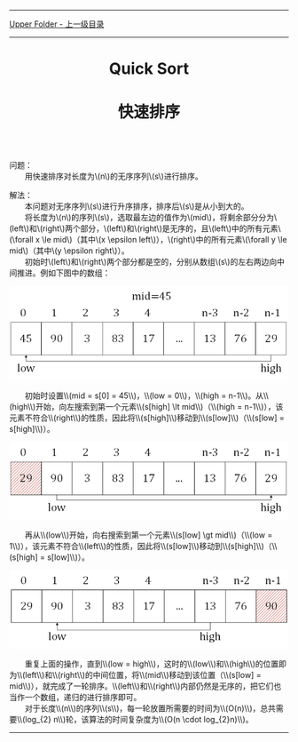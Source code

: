 <script type="text/javascript" async src="//cdn.bootcss.com/mathjax/2.7.0/MathJax.js?config=TeX-AMS-MML_HTMLorMML"></script>
<script type="text/javascript" async src="https://cdnjs.cloudflare.com/ajax/libs/mathjax/2.7.1/MathJax.js?config=TeX-MML-AM_CHTML"></script>


--------
[Upper Folder - 上一级目录](../)


--------
<h1 align="center"> Quick Sort </h1>
<h1 align="center"> 快速排序 </h1>

<br>
<br>

问题： <br>
&emsp;&emsp;用快速排序对长度为\\(n\\)的无序序列\\(s\\)进行排序。 <br>

解法： <br>
&emsp;&emsp;本问题对无序序列\\(s\\)进行升序排序，排序后\\(s\\)是从小到大的。 <br>
&emsp;&emsp;将长度为\\(n\\)的序列\\(s\\)，选取最左边的值作为\\(mid\\)，将剩余部分分为\\(left\\)和\\(right\\)两个部分，\\(left\\)和\\(right\\)是无序的，且\\(left\\)中的所有元素\\(\forall x \le mid\\)（其中\\(x \epsilon left\\)），\\(right\\)中的所有元素\\(\forall y \le mid\\)（其中\\(y \epsilon right\\)）。 <br>
&emsp;&emsp;初始时\\(left\\)和\\(right\\)两个部分都是空的，分别从数组\\(s\\)的左右两边向中间推进。例如下图中的数组： <br>
<p align="center"><img src="../res/QuickSort1.png" /></p>
&emsp;&emsp;初始时设置\\(mid = s[0] = 45\\)，\\(low = 0\\)，\\(high = n-1\\)。从\\(high\\)开始，向左搜索到第一个元素\\(s[high] \lt mid\\)（\\(high = n-1\\)），该元素不符合\\(right\\)的性质，因此将\\(s[high]\\)移动到\\(s[low]\\)（\\(s[low] = s[high]\\)）。 <br>
<p align="center"><img src="../res/QuickSort2.png" /></p>
&emsp;&emsp;再从\\(low\\)开始，向右搜索到第一个元素\\(s[low] \gt mid\\)（\\(low = 1\\)），该元素不符合\\(left\\)的性质，因此将\\(s[low]\\)移动到\\(s[high]\\)（\\(s[high] = s[low]\\)）。 <br>
<p align="center"><img src="../res/QuickSort3.png" /></p>
&emsp;&emsp;重复上面的操作，直到\\(low = high\\)，这时的\\(low\\)和\\(high\\)的位置即为\\(left\\)和\\(right\\)的中间位置，将\\(mid\\)移动到该位置（\\(s[low] = mid\\)），就完成了一轮排序。\\(left\\)和\\(right\\)内部仍然是无序的，把它们也当作一个数组，递归的进行排序即可。 <br>
&emsp;&emsp;对于长度\\(n\\)的序列\\(s\\)，每一轮放置所需要的时间为\\(O(n)\\)，总共需要\\(log_{2} n\\)轮，该算法的时间复杂度为\\(O(n \cdot log_{2}⁡n)\\)。 <br>


--------
